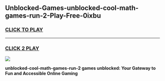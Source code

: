 
## Unblocked-Games-unblocked-cool-math-games-run-2-Play-Free-0ixbu
<h3>
<a href="https://premium76.site?title=unblocked-cool-math-games-run-2&ref=22A">CLICK TO PLAY</a></h3>
<hr>

<h3>
<a href="https://premium76.site?title=unblocked-cool-math-games-run-2&ref=22A">CLICK 2 PLAY</a>
  
</h3>

<a href="https://premium76.site?title=unblocked-cool-math-games-run-2&ref=22A"><img src="https://clearcache.store/games.png"></a>


**unblocked-cool-math-games-run-2 games unblocked: Your Gateway to Fun and Accessible Online Gaming**
